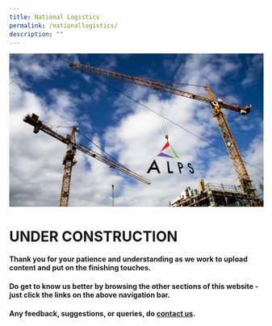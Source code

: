 ```yaml
---
title: National Logistics
permalink: /nationallogistics/
description: ""
---
```

![](/images/alps_website_under_construction_1280x770.png)

# UNDER CONSTRUCTION #

#### Thank you for your patience and understanding as we work to upload content and put on the finishing touches. ####

#### Do get to know us better by browsing the other sections of this website - just click the links on the above navigation bar. ####

#### Any feedback, suggestions, or queries, do [contact us](/contact-us/). ####

